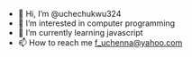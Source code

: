 - 👋 Hi, I’m @uchechukwu324
- 👀 I’m interested in computer programming
- 🌱 I’m currently learning javascript
- 📫 How to reach me f_uchenna@yahoo.com


<!---
uchecukwu324/uchecukwu324 is a ✨ special ✨ repository because its `README.md` (this file) appears on your GitHub profile.
You can click the Preview link to take a look at your changes.
--->
